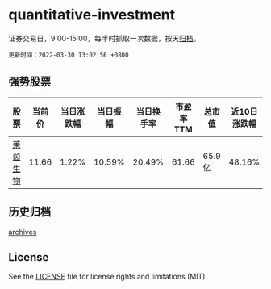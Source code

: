 # quantitative-investment

证券交易日，9:00-15:00，每半时抓取一次数据，按天[归档](archives)。

`更新时间：2022-03-30 13:02:56 +0800`

## 强势股票

|股票|当前价|当日涨跌幅|当日振幅|当日换手率|市盈率TTM|总市值|近10日涨跌幅|
|----|----|----|----|----|----|----|----|
|[莱茵生物](https://xueqiu.com/S/SZ002166)|11.66|1.22%|10.59%|20.49%|61.66|65.9亿|48.16%|

## 历史归档

[archives](archives)

## License

See the [LICENSE](LICENSE) file for license rights and limitations (MIT).